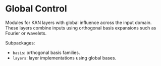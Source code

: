 # Global Control

Modules for KAN layers with global influence across the input domain.  These
layers combine inputs using orthogonal basis expansions such as Fourier or
wavelets.

Subpackages:

- `basis`: orthogonal basis families.
- `layers`: layer implementations using global bases.
